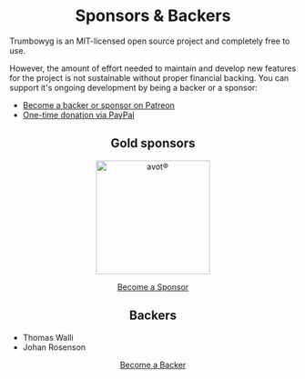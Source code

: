 <h1 align="center">Sponsors &amp; Backers</h1>

Trumbowyg is an MIT-licensed open source project and completely free to use.

However, the amount of effort needed to maintain and develop new features for 
the project is not sustainable without proper financial backing. 
You can support it's ongoing development by being a backer or a sponsor:
 
- [Become a backer or sponsor on Patreon](https://www.patreon.com/alexandredemode)
- [One-time donation via PayPal](https://www.paypal.me/alexandredemode/20eur)

<h2 align="center">Gold sponsors</h2>

<p align="center">
    <a href="https://avot.nl">
        <img src="https://cdn.rawgit.com/Alex-D/Trumbowyg/develop/sponsors/avot.svg" alt="avot®" width="200px"/>
    </a>
</p>

<p align="center">
    <a href="https://www.patreon.com/alexandredemode">
        Become a Sponsor
    </a>
</p>

<h2 align="center">Backers</h2>

- Thomas Walli
- Johan Rosenson

<p align="center">
    <a href="https://www.patreon.com/alexandredemode">
        Become a Backer
    </a>
</p>

